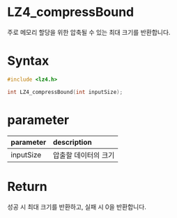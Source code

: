 # LZ4_compressBound

주로 메모리 할당을 위한 압축될 수 있는 최대 크기를 반환합니다.

# **Syntax**

```c++
#include <lz4.h>

int LZ4_compressBound(int inputSize);
```

# **parameter**

| parameter | description |
| :---      | :--- |
| inputSize | 압출할 데이터의 크기 |

# **Return**

성공 시 최대 크기를 반환하고, 실패 시 0을 반환합니다.